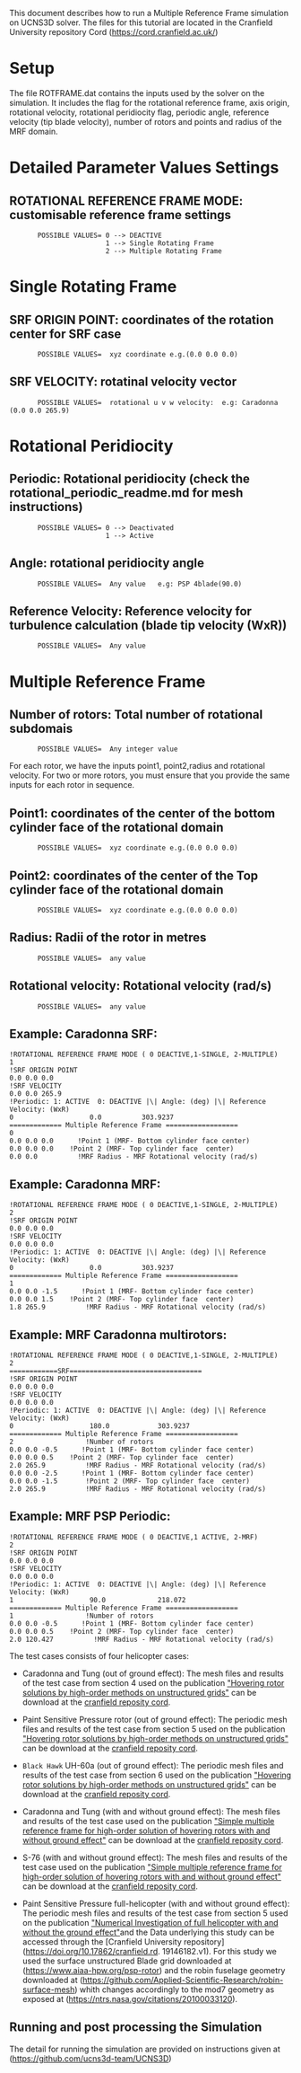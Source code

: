 
This document describes how to run a Multiple Reference Frame simulation on UCNS3D solver. The files for this tutorial are located in the Cranfield University repository Cord  (https://cord.cranfield.ac.uk/)


# Setup
 
The file ROTFRAME.dat contains the inputs used by the solver on the simulation. It includes the flag for the rotational reference frame, axis origin, rotational velocity, rotational peridiocity flag, periodic angle, reference velocity (tip blade velocity), number of rotors and points and radius  of the MRF domain. 


Detailed Parameter Values Settings
===========================

ROTATIONAL REFERENCE FRAME MODE: customisable reference frame settings
-----------------------------------------------------
 ```
        POSSIBLE VALUES= 0 --> DEACTIVE
                         1 --> Single Rotating Frame
                         2 --> Multiple Rotating Frame
```
# Single Rotating Frame
SRF ORIGIN POINT: coordinates of the rotation center for SRF case
-----------------------------------------------------
 ```
        POSSIBLE VALUES=  xyz coordinate e.g.(0.0 0.0 0.0)
```
SRF VELOCITY: rotatinal velocity vector
-----------------------------------------------------
 ```
        POSSIBLE VALUES=  rotational u v w velocity:  e.g: Caradonna (0.0 0.0 265.9)
```
# Rotational Peridiocity
Periodic: Rotational peridiocity (check the rotational_periodic_readme.md for mesh instructions)
-----------------------------------------------------
 ```
        POSSIBLE VALUES= 0 --> Deactivated
                         1 --> Active
```
Angle: rotational peridiocity angle
-----------------------------------------------------
 ```
        POSSIBLE VALUES=  Any value   e.g: PSP 4blade(90.0)
```
Reference Velocity: Reference velocity for turbulence calculation (blade tip velocity (WxR))
-----------------------------------------------------
 ```
        POSSIBLE VALUES=  Any value
```
# Multiple Reference Frame



Number of rotors: Total number of rotational subdomais
-----------------------------------------------------
 ```
        POSSIBLE VALUES=  Any integer value
```
For each rotor, we have the inputs point1, point2,radius and rotational velocity.  For two or more rotors, you must ensure that you provide the same inputs for each rotor in sequence.

Point1: coordinates of the center of the bottom cylinder face of the rotational domain
-----------------------------------------------------
 ```
        POSSIBLE VALUES=  xyz coordinate e.g.(0.0 0.0 0.0)
```
Point2: coordinates of the center of the Top cylinder face of the rotational domain
-----------------------------------------------------
 ```
        POSSIBLE VALUES=  xyz coordinate e.g.(0.0 0.0 0.0)
```
Radius: Radii of the rotor in metres
-----------------------------------------------------
 ```
        POSSIBLE VALUES=  any value
```
Rotational velocity: Rotational velocity (rad/s)
-----------------------------------------------------
 ```
        POSSIBLE VALUES=  any value
```
## Example: Caradonna SRF:

```
!ROTATIONAL REFERENCE FRAME MODE ( 0 DEACTIVE,1-SINGLE, 2-MULTIPLE)
1
!SRF ORIGIN POINT
0.0 0.0 0.0
!SRF VELOCITY
0.0 0.0 265.9
!Periodic: 1: ACTIVE  0: DEACTIVE |\| Angle: (deg) |\| Reference Velocity: (WxR)
0 					0.0			 303.9237
============= Multiple Reference Frame ==================
0
0.0 0.0 0.0      !Point 1 (MRF- Bottom cylinder face center)
0.0 0.0 0.0	   !Point 2 (MRF- Top cylinder face  center)
0.0 0.0          !MRF Radius - MRF Rotational velocity (rad/s)

```
## Example: Caradonna MRF:

```
!ROTATIONAL REFERENCE FRAME MODE ( 0 DEACTIVE,1-SINGLE, 2-MULTIPLE)
2
!SRF ORIGIN POINT
0.0 0.0 0.0
!SRF VELOCITY
0.0 0.0 0.0
!Periodic: 1: ACTIVE  0: DEACTIVE |\| Angle: (deg) |\| Reference Velocity: (WxR)
0 					0.0			 303.9237
============= Multiple Reference Frame ==================
1
0.0 0.0 -1.5      !Point 1 (MRF- Bottom cylinder face center)
0.0 0.0 1.5	   !Point 2 (MRF- Top cylinder face  center)
1.8 265.9          !MRF Radius - MRF Rotational velocity (rad/s)

```
## Example: MRF Caradonna multirotors:

```
!ROTATIONAL REFERENCE FRAME MODE ( 0 DEACTIVE,1-SINGLE, 2-MULTIPLE)
2
============SRF=================================
!SRF ORIGIN POINT
0.0 0.0 0.0
!SRF VELOCITY
0.0 0.0 0.0
!Periodic: 1: ACTIVE  0: DEACTIVE |\| Angle: (deg) |\| Reference Velocity: (WxR)
0 					180.0			 303.9237
============= Multiple Reference Frame ==================
2                  !Number of rotors
0.0 0.0 -0.5      !Point 1 (MRF- Bottom cylinder face center)
0.0 0.0 0.5	   !Point 2 (MRF- Top cylinder face  center)
2.0 265.9          !MRF Radius - MRF Rotational velocity (rad/s)
0.0 0.0 -2.5      !Point 1 (MRF- Bottom cylinder face center)
0.0 0.0 -1.5	   !Point 2 (MRF- Top cylinder face  center)
2.0 265.9          !MRF Radius - MRF Rotational velocity (rad/s)

```

## Example: MRF PSP Periodic:

```
!ROTATIONAL REFERENCE FRAME MODE ( 0 DEACTIVE,1 ACTIVE, 2-MRF)
2
!SRF ORIGIN POINT
0.0 0.0 0.0
!SRF VELOCITY
0.0 0.0 0.0
!Periodic: 1: ACTIVE  0: DEACTIVE |\| Angle: (deg) |\| Reference Velocity: (WxR)
1 					90.0			 218.072
============= Multiple Reference Frame ==================
1                  !Number of rotors
0.0 0.0 -0.5      !Point 1 (MRF- Bottom cylinder face center)
0.0 0.0 0.5	   !Point 2 (MRF- Top cylinder face  center)
2.0 120.427          !MRF Radius - MRF Rotational velocity (rad/s)

```

The test cases consists of four helicopter cases: 

* Caradonna and Tung (out of ground effect): The mesh files and results of the test case from section 4 used on the publication ["Hovering rotor solutions by high-order methods on unstructured grids"](https://doi.org/10.1016/j.ast.2019.105648)  can be download at the [cranfield reposity cord](https://figshare.com/s/616cc1b31e4cda09ac2c).




* Paint Sensitive Pressure rotor (out of ground effect): The periodic mesh files and results of the test case from section 5 used on the publication ["Hovering rotor solutions by high-order methods on unstructured grids"](https://doi.org/10.1016/j.ast.2019.105648) can be download at the [cranfield reposity cord](https://figshare.com/s/616cc1b31e4cda09ac2c).

* `Black Hawk` UH-60a (out of ground effect): The periodic mesh files and results of the test case from section 6 used on the publication ["Hovering rotor solutions by high-order methods on unstructured grids"](https://doi.org/10.1016/j.ast.2019.105648)  can be download at the [cranfield reposity cord](https://figshare.com/s/616cc1b31e4cda09ac2c).

* Caradonna and Tung (with and without ground effect): The mesh files and results of the test case used on the publication ["Simple multiple reference frame for high-order solution of hovering rotors with and without ground effect"](https://doi.org/10.1016/j.ast.2021.106518)  can be download at the [cranfield reposity cord](https://doi.org/10.17862/cranfield.rd.c.5284412.v1).

* S-76 (with and without ground effect): The mesh files and results of the test case used on the publication ["Simple multiple reference frame for high-order solution of hovering rotors with and without ground effect"](https://doi.org/10.1016/j.ast.2021.106518)   can be download at the [cranfield reposity cord](https://doi.org/10.17862/cranfield.rd.c.5284412.v1).

* Paint Sensitive Pressure full-helicopter (with and without ground effect): The periodic mesh files and results of the test case from section 5 used on the publication ["Numerical Investigation of full helicopter with and without the ground effect"](https://doi.org/10.1016/j.ast.2022.107401)and the  Data underlying this study can be accessed through the [Cranfield University repository](https://doi.org/10.17862/cranfield.rd.
19146182.v1). For this study we used the surface unstructured Blade grid downloaded at (https://www.aiaa-hpw.org/psp-rotor) and the robin fuselage geometry  downloaded at (https://github.com/Applied-Scientific-Research/robin-surface-mesh) whith changes accordingly to the mod7 geometry as exposed at (https://ntrs.nasa.gov/citations/20100033120).


## Running and post processing the Simulation

The detail for running the simulation are provided on instructions given at (https://github.com/ucns3d-team/UCNS3D)




